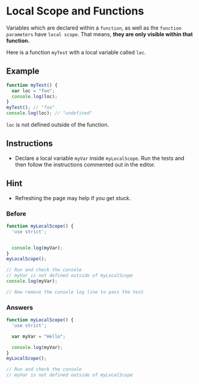 # Local Scope and Functions

Variables which are declared within a `function`, as well as
the `function parameters` have `local scope`. That means, **they are only
visible within that function.**

Here is a function `myTest` with a local variable called `loc`.

## Example

```javascript
function myTest() {
  var loc = "foo";
  console.log(loc);
}
myTest(); // "foo"
console.log(loc); // "undefined"
```

`loc` is not defined outside of the function.

## Instructions
 - Declare a local variable `myVar` inside `myLocalScope`. Run the tests and
 then follow the instructions commented out in the editor.

## Hint
 - Refreshing the page may help if you get stuck.

### Before

```javascript
function myLocalScope() {
  'use strict';


  console.log(myVar);
}
myLocalScope();

// Run and check the console
// myVar is not defined outside of myLocalScope
console.log(myVar);

// Now remove the console log line to pass the test
```

### Answers

```javascript
function myLocalScope() {
  'use strict';

  var myVar = "Hello";

  console.log(myVar);
}
myLocalScope();

// Run and check the console
// myVar is not defined outside of myLocalScope
```